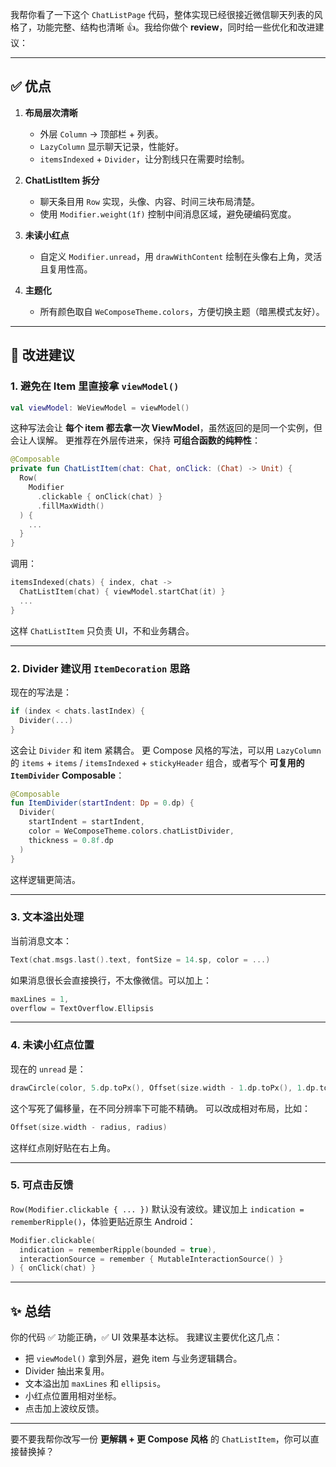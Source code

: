 
我帮你看了一下这个 `ChatListPage` 代码，整体实现已经很接近微信聊天列表的风格了，功能完整、结构也清晰 👍。我给你做个 **review**，同时给一些优化和改进建议：

---

## ✅ 优点

1. **布局层次清晰**

   * 外层 `Column` → 顶部栏 + 列表。
   * `LazyColumn` 显示聊天记录，性能好。
   * `itemsIndexed` + `Divider`，让分割线只在需要时绘制。

2. **ChatListItem 拆分**

   * 聊天条目用 `Row` 实现，头像、内容、时间三块布局清楚。
   * 使用 `Modifier.weight(1f)` 控制中间消息区域，避免硬编码宽度。

3. **未读小红点**

   * 自定义 `Modifier.unread`，用 `drawWithContent` 绘制在头像右上角，灵活且复用性高。

4. **主题化**

   * 所有颜色取自 `WeComposeTheme.colors`，方便切换主题（暗黑模式友好）。

---

## 🔧 改进建议

### 1. 避免在 Item 里直接拿 `viewModel()`

```kotlin
val viewModel: WeViewModel = viewModel()
```

这种写法会让 **每个 item 都去拿一次 ViewModel**，虽然返回的是同一个实例，但会让人误解。
更推荐在外层传进来，保持 **可组合函数的纯粹性**：

```kotlin
@Composable
private fun ChatListItem(chat: Chat, onClick: (Chat) -> Unit) {
  Row(
    Modifier
      .clickable { onClick(chat) }
      .fillMaxWidth()
  ) {
    ...
  }
}
```

调用：

```kotlin
itemsIndexed(chats) { index, chat ->
  ChatListItem(chat) { viewModel.startChat(it) }
  ...
}
```

这样 `ChatListItem` 只负责 UI，不和业务耦合。

---

### 2. Divider 建议用 `ItemDecoration` 思路

现在的写法是：

```kotlin
if (index < chats.lastIndex) {
  Divider(...)
}
```

这会让 `Divider` 和 item 紧耦合。
更 Compose 风格的写法，可以用 `LazyColumn` 的 `items` + `items` / `itemsIndexed` + `stickyHeader` 组合，或者写个 **可复用的 `ItemDivider` Composable**：

```kotlin
@Composable
fun ItemDivider(startIndent: Dp = 0.dp) {
  Divider(
    startIndent = startIndent,
    color = WeComposeTheme.colors.chatListDivider,
    thickness = 0.8f.dp
  )
}
```

这样逻辑更简洁。

---

### 3. 文本溢出处理

当前消息文本：

```kotlin
Text(chat.msgs.last().text, fontSize = 14.sp, color = ...)
```

如果消息很长会直接换行，不太像微信。可以加上：

```kotlin
maxLines = 1,
overflow = TextOverflow.Ellipsis
```

---

### 4. 未读小红点位置

现在的 `unread` 是：

```kotlin
drawCircle(color, 5.dp.toPx(), Offset(size.width - 1.dp.toPx(), 1.dp.toPx()))
```

这个写死了偏移量，在不同分辨率下可能不精确。
可以改成相对布局，比如：

```kotlin
Offset(size.width - radius, radius)
```

这样红点刚好贴在右上角。

---

### 5. 可点击反馈

`Row(Modifier.clickable { ... })` 默认没有波纹。建议加上 `indication = rememberRipple()`，体验更贴近原生 Android：

```kotlin
Modifier.clickable(
  indication = rememberRipple(bounded = true),
  interactionSource = remember { MutableInteractionSource() }
) { onClick(chat) }
```

---

## ✨ 总结

你的代码 ✅ 功能正确，✅ UI 效果基本达标。
我建议主要优化这几点：

* 把 `viewModel()` 拿到外层，避免 item 与业务逻辑耦合。
* Divider 抽出来复用。
* 文本溢出加 `maxLines` 和 `ellipsis`。
* 小红点位置用相对坐标。
* 点击加上波纹反馈。

---

要不要我帮你改写一份 **更解耦 + 更 Compose 风格** 的 `ChatListItem`，你可以直接替换掉？


